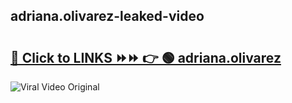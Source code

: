 
 ## adriana.olivarez-leaked-video 

# <h2><a href="https://clipsfans.com/adriana.olivarez&ref=git">🔗 Click to LINKS ⏩⏩ 👉 🟢 adriana.olivarez </a></h2>

<a href="https://clipsfans.com/adriana.olivarez&ref=git" rel="nofollow" data-target="animated-image.originalLink"><img src="https://i.ibb.co.com/xMMVF88/686577567.gif" alt="Viral Video Original" style="max-width: 100%; display: inline-block;" data-target="animated-image.originalImage"></a>
